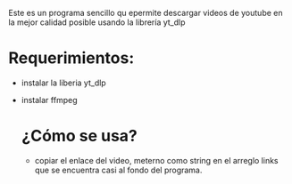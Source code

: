 Este es un programa sencillo qu epermite descargar videos de youtube en la mejor calidad posible usando la librería yt_dlp
# Requerimientos:
- instalar la liberia yt_dlp
- instalar ffmpeg

  # ¿Cómo se usa?
  - copiar el enlace del video, meterno como string en el arreglo links que se encuentra casi al fondo del programa.
